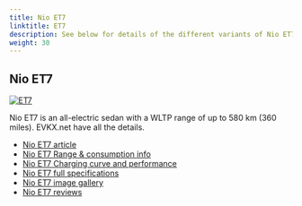 ```yaml
---
title: Nio ET7
linktitle: ET7
description: See below for details of the different variants of Nio ET7
weight: 30
---
```

## Nio ET7

[![ET7](https://media.evkx.net/multimedia/models/nio/et7/et7/main_1_st.jpg)](/models/nio/et7/et7/)

Nio ET7 is an all-electric sedan with a WLTP range of up to 580 km (360 miles). EVKX.net have all the details. 

- [Nio ET7 article](/models/nio/et7/et7/)
- [Nio ET7 Range & consumption info](/models/nio/et7/et7//rangeandconsumption)
- [Nio ET7 Charging curve and performance](/models/nio/et7/et7//chargingcurve)
- [Nio ET7 full specifications](/models/nio/et7/et7//specifications)
- [Nio ET7 image gallery](/models/nio/et7/et7//gallery)
- [Nio ET7 reviews](/models/nio/et7/et7//reviews)

